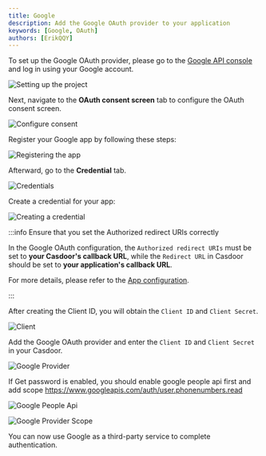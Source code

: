 ```yaml
---
title: Google
description: Add the Google OAuth provider to your application
keywords: [Google, OAuth]
authors: [ErikQQY]
---
```


To set up the Google OAuth provider, please go to the [Google API console](https://console.developers.google.com) and log in using your Google account.

![Setting up the project](/img/providers/OAuth/googlenewproject.png)

Next, navigate to the **OAuth consent screen** tab to configure the OAuth consent screen.

![Configure consent](/img/providers/OAuth/oauthconsentscreen.png)

Register your Google app by following these steps:

![Registering the app](/img/providers/OAuth/appregistration.png)

Afterward, go to the **Credential** tab.

![Credentials](/img/providers/OAuth/credential.png)

Create a credential for your app:

![Creating a credential](/img/providers/OAuth/createcredential.png)

:::info Ensure that you set the Authorized redirect URIs correctly

In the Google OAuth configuration, the `Authorized redirect URIs` must be set to **your Casdoor's callback URL**, while the `Redirect URL` in Casdoor should be set to **your application's callback URL**.

For more details, please refer to the [App configuration](/docs/application/config#further-understanding).

:::

After creating the Client ID, you will obtain the `Client ID` and `Client Secret`.

![Client](/img/providers/OAuth/googleclient.png)

Add the Google OAuth provider and enter the `Client ID` and `Client Secret` in your Casdoor.

![Google Provider](/img/providers/OAuth/googleprovider.png)

If Get password is enabled, you should enable google people api first and add scope https://www.googleapis.com/auth/user.phonenumbers.read

![Google People Api](/img/providers/OAuth/googleproviderpeopleapi.png)

![Google Provider Scope](/img/providers/OAuth/googleproviderscope.png)

You can now use Google as a third-party service to complete authentication.
